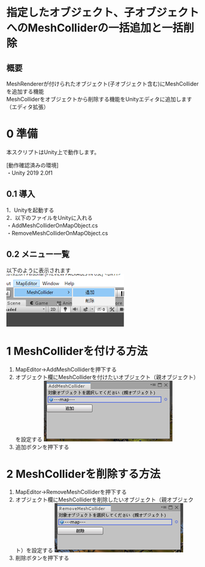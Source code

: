 # 指定したオブジェクト、子オブジェクトへのMeshColliderの一括追加と一括削除
## 概要
MeshRendererが付けられたオブジェクト(子オブジェクト含む)にMeshColliderを追加する機能<br>
MeshColliderをオブジェクトから削除する機能をUnityエディタに追加します（エディタ拡張）<br>

# 0 準備
本スクリプトはUnity上で動作します。<br>

[動作確認済みの環境]<br>
・Unity 2019 2.0f1<br>

## 0.1 導入
1．Unityを起動する<br>
2．以下のファイルをUnityに入れる<br>
・AddMeshColliderOnMapObject.cs<br>
・RemoveMeshColliderOnMapObject.cs<br>

## 0.2 メニュー一覧
以下のように表示されます<br>
![MenuList](https://github.com/MrSlip777/MapEditorScript/blob/picture/%E3%83%A1%E3%83%8B%E3%83%A5%E3%83%BC%E4%B8%80%E8%A6%A7.png)

# 1 MeshColliderを付ける方法
1. MapEditor→AddMeshColliderを押下する
2. オブジェクト欄にMeshColliderを付けたいオブジェクト（親オブジェクト）を設定する
![AddMeshCollider](https://github.com/MrSlip777/MapEditorScript/blob/picture/Addmeshcollider.png)
3. 追加ボタンを押下する

# 2 MeshColliderを削除する方法
1. MapEditor→RemoveMeshColliderを押下する
2. オブジェクト欄にMeshColliderを削除したいオブジェクト（親オブジェクト）を設定する
![RemoveMeshCollider](https://github.com/MrSlip777/MapEditorScript/blob/picture/Removemeshcollider.png)
3. 削除ボタンを押下する
